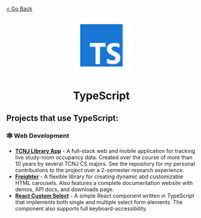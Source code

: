 [< Go Back](https://github.com/paytonshaltis)

<div align="center">

<img src="./icons/typescript.svg" width="150" height="150" />

# TypeScript

</div>

## Projects that use TypeScript:

### 🕸 Web Development

- **[TCNJ Library App](https://github.com/paytonshaltis/tcnj-library-app)** - A full-stack web and mobile application for tracking live study-room occupancy data. Created over the course of more than 10 years by several TCNJ CS majors. See the repository for my personal contributions to the project over a 2-semester research experience.
- **[Freighter](https://github.com/paytonshaltis/freighter)** - A flexible library for creating dynamic abd customizable HTML carousels. Also features a complete documentation website with demos, API docs, and downloads page.
- **[React Custom Select](https://github.com/paytonshaltis/react-custom-select)** - A simple React component written in TypeScript that implements both single and multiple select form elements. The component also supports full keyboard-accessibility.
